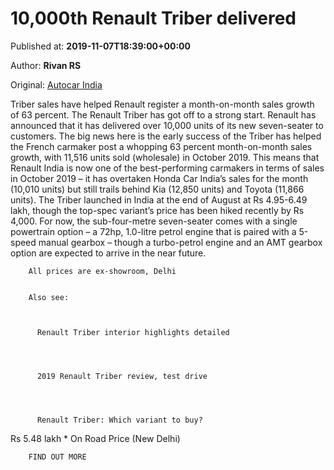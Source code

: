 
# 10,000th Renault Triber delivered

Published at: **2019-11-07T18:39:00+00:00**

Author: **Rivan RS**

Original: [Autocar India](https://www.autocarindia.com/car-news/10000th-renault-triber-delivered-414817)

Triber sales have helped Renault register a month-on-month sales growth of 63 percent.
The Renault Triber has got off to a strong start. Renault has announced that it has delivered over 10,000 units of its new seven-seater to customers. The big news here is the early success of the Triber has helped the French carmaker post a whopping 63 percent month-on-month sales growth, with 11,516 units sold (wholesale) in October 2019.
This means that Renault India is now one of the best-performing carmakers in terms of sales in October 2019 – it has overtaken Honda Car India’s sales for the month (10,010 units) but still trails behind Kia (12,850 units) and Toyota (11,866 units).
The Triber launched in India at the end of August at Rs 4.95-6.49 lakh, though the top-spec variant’s price has been hiked recently by Rs 4,000. For now, the sub-four-metre seven-seater comes with a single powertrain option – a 72hp, 1.0-litre petrol engine that is paired with a 5-speed manual gearbox – though a turbo-petrol engine and an AMT gearbox option are expected to arrive in the near future.

        All prices are ex-showroom, Delhi
      

        Also see:
      

        
          Renault Triber interior highlights detailed
        
      

        
          2019 Renault Triber review, test drive
        
      

        
          Renault Triber: Which variant to buy?
        
      
Rs 5.48 lakh * On Road Price (New Delhi)

        FIND OUT MORE
      
